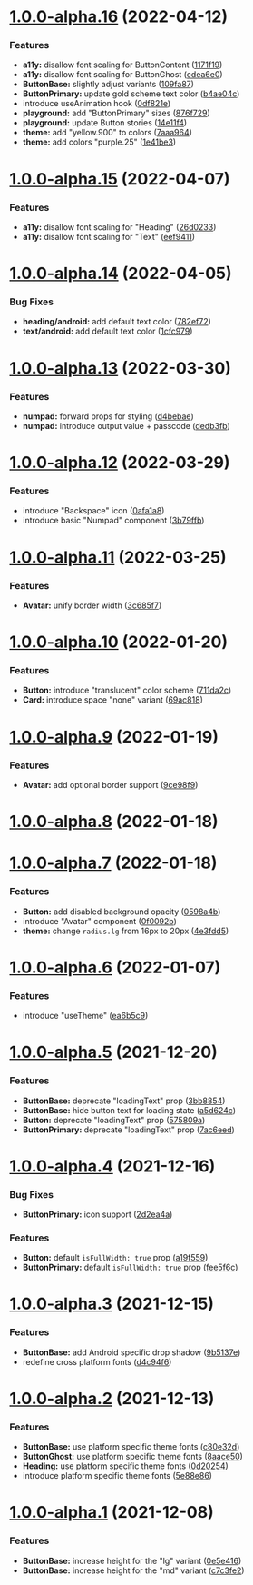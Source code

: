# [1.0.0-alpha.16](https://github.com/millionscard/cash/compare/v1.0.0-alpha.15...v1.0.0-alpha.16) (2022-04-12)

### Features

- **a11y:** disallow font scaling for ButtonContent ([1171f19](https://github.com/millionscard/cash/commit/1171f1998476b855ef26264a6b8c8a8bb9dade19))
- **a11y:** disallow font scaling for ButtonGhost ([cdea6e0](https://github.com/millionscard/cash/commit/cdea6e0e16483d0a3b49a92d790749de266aa3c8))
- **ButtonBase:** slightly adjust variants ([109fa87](https://github.com/millionscard/cash/commit/109fa878138ad6e04bbcd0c5bdfc94441b6ecdd7))
- **ButtonPrimary:** update gold scheme text color ([b4ae04c](https://github.com/millionscard/cash/commit/b4ae04cd70cbdc893300fa22567da069cfd59e84))
- introduce useAnimation hook ([0df821e](https://github.com/millionscard/cash/commit/0df821e671f3fa81776cb8b115c763d3b7db7bf3))
- **playground:** add "ButtonPrimary" sizes ([876f729](https://github.com/millionscard/cash/commit/876f72985057c2b3ae4fbcb8268c2c40f03b61ee))
- **playground:** update Button stories ([14e11f4](https://github.com/millionscard/cash/commit/14e11f492f42988320e131fc834473c3d65544fa))
- **theme:** add "yellow.900" to colors ([7aaa964](https://github.com/millionscard/cash/commit/7aaa96481b9e262e24617a3276ef98fe0de5df10))
- **theme:** add colors "purple.25" ([1e41be3](https://github.com/millionscard/cash/commit/1e41be3ce746265a25061fcb0f89e25380f12a0e))

# [1.0.0-alpha.15](https://github.com/millionscard/cash/compare/v1.0.0-alpha.14...v1.0.0-alpha.15) (2022-04-07)

### Features

- **a11y:** disallow font scaling for "Heading" ([26d0233](https://github.com/millionscard/cash/commit/26d0233e124483a40fc74ec489b2f33bcf00d183))
- **a11y:** disallow font scaling for "Text" ([eef9411](https://github.com/millionscard/cash/commit/eef941110cbbd2a53b598b1f1ac55ef2b785cf44))

# [1.0.0-alpha.14](https://github.com/millionscard/cash/compare/v1.0.0-alpha.13...v1.0.0-alpha.14) (2022-04-05)

### Bug Fixes

- **heading/android:** add default text color ([782ef72](https://github.com/millionscard/cash/commit/782ef72ac0d9cae0ac038bd191044baeb748b1c1))
- **text/android:** add default text color ([1cfc979](https://github.com/millionscard/cash/commit/1cfc979fda146b1e8c63f6a79e7d2a143db98ae4))

# [1.0.0-alpha.13](https://github.com/millionscard/cash/compare/v1.0.0-alpha.12...v1.0.0-alpha.13) (2022-03-30)

### Features

- **numpad:** forward props for styling ([d4bebae](https://github.com/millionscard/cash/commit/d4bebae0dd3a67d588099b280fac46043637b32f))
- **numpad:** introduce output value + passcode ([dedb3fb](https://github.com/millionscard/cash/commit/dedb3fbc580773dd2758c879b87b7597154a2415))

# [1.0.0-alpha.12](https://github.com/millionscard/cash/compare/v1.0.0-alpha.11...v1.0.0-alpha.12) (2022-03-29)

### Features

- introduce "Backspace" icon ([0afa1a8](https://github.com/millionscard/cash/commit/0afa1a8a91f2c26c5f6c891994f4f4d689bcaa1d))
- introduce basic "Numpad" component ([3b79ffb](https://github.com/millionscard/cash/commit/3b79ffb70f76d2fcf206a173b54877ec96633b3c))

# [1.0.0-alpha.11](https://github.com/millionscard/cash/compare/v1.0.0-alpha.10...v1.0.0-alpha.11) (2022-03-25)

### Features

- **Avatar:** unify border width ([3c685f7](https://github.com/millionscard/cash/commit/3c685f75f2c701695379c57198f1d37f75af2ce0))

# [1.0.0-alpha.10](https://github.com/millionscard/cash/compare/v1.0.0-alpha.9...v1.0.0-alpha.10) (2022-01-20)

### Features

- **Button:** introduce "translucent" color scheme ([711da2c](https://github.com/millionscard/cash/commit/711da2c01ef9620c15c0acae5325088727f517a4))
- **Card:** introduce space "none" variant ([69ac818](https://github.com/millionscard/cash/commit/69ac818f9df3d630ee12e212c4797f0b6fea4af0))

# [1.0.0-alpha.9](https://github.com/millionscard/cash/compare/v1.0.0-alpha.8...v1.0.0-alpha.9) (2022-01-19)

### Features

- **Avatar:** add optional border support ([9ce98f9](https://github.com/millionscard/cash/commit/9ce98f901d09d4759a56211bd621d9fc620cbda0))

# [1.0.0-alpha.8](https://github.com/millionscard/cash/compare/v1.0.0-alpha.7...v1.0.0-alpha.8) (2022-01-18)

# [1.0.0-alpha.7](https://github.com/millionscard/cash/compare/v1.0.0-alpha.6...v1.0.0-alpha.7) (2022-01-18)

### Features

- **Button:** add disabled background opacity ([0598a4b](https://github.com/millionscard/cash/commit/0598a4b8d35adb2a99f5ef8a12985fab8c1611c9))
- introduce "Avatar" component ([0f0092b](https://github.com/millionscard/cash/commit/0f0092becc69c422d958245ba64e0d9775ed5e7e))
- **theme:** change `radius.lg` from 16px to 20px ([4e3fdd5](https://github.com/millionscard/cash/commit/4e3fdd5ab6c350866fc007f2b200d69d20f77f50))

# [1.0.0-alpha.6](https://github.com/millionscard/cash/compare/v1.0.0-alpha.5...v1.0.0-alpha.6) (2022-01-07)

### Features

- introduce "useTheme" ([ea6b5c9](https://github.com/millionscard/cash/commit/ea6b5c9d358587aeb971ebd86e543332099018e4))

# [1.0.0-alpha.5](https://github.com/millionscard/cash/compare/v1.0.0-alpha.4...v1.0.0-alpha.5) (2021-12-20)

### Features

- **ButtonBase:** deprecate "loadingText" prop ([3bb8854](https://github.com/millionscard/cash/commit/3bb8854bc52ceedbeb4a96f33f9b269f4286aefe))
- **ButtonBase:** hide button text for loading state ([a5d624c](https://github.com/millionscard/cash/commit/a5d624c9c072d7e1208ee24c79fa6d60e5a25911))
- **Button:** deprecate "loadingText" prop ([575809a](https://github.com/millionscard/cash/commit/575809a9aee96a075cf4afee3f19309335f2ee06))
- **ButtonPrimary:** deprecate "loadingText" prop ([7ac6eed](https://github.com/millionscard/cash/commit/7ac6eedcfa260234f45e6b918a8fe7c59d399c08))

# [1.0.0-alpha.4](https://github.com/millionscard/cash/compare/v1.0.0-alpha.3...v1.0.0-alpha.4) (2021-12-16)

### Bug Fixes

- **ButtonPrimary:** icon support ([2d2ea4a](https://github.com/millionscard/cash/commit/2d2ea4ab04b8362d8111d70a0f36400084766141))

### Features

- **Button:** default `isFullWidth: true` prop ([a19f559](https://github.com/millionscard/cash/commit/a19f55931e5628c1e198ddc57a5417265fed78dd))
- **ButtonPrimary:** default `isFullWidth: true` prop ([fee5f6c](https://github.com/millionscard/cash/commit/fee5f6c8f94b17b262dd287c2e17abf769c3cd39))

# [1.0.0-alpha.3](https://github.com/millionscard/cash/compare/v1.0.0-alpha.2...v1.0.0-alpha.3) (2021-12-15)

### Features

- **ButtonBase:** add Android specific drop shadow ([9b5137e](https://github.com/millionscard/cash/commit/9b5137e22fe5c7efd528d9a2a36e4fb5ba15ad79))
- redefine cross platform fonts ([d4c94f6](https://github.com/millionscard/cash/commit/d4c94f6b826554786cda417caf5c91e7f8cd7024))

# [1.0.0-alpha.2](https://github.com/millionscard/cash/compare/v1.0.0-alpha.1...v1.0.0-alpha.2) (2021-12-13)

### Features

- **ButtonBase:** use platform specific theme fonts ([c80e32d](https://github.com/millionscard/cash/commit/c80e32d5983d3f8f4ddbccf7f5128cd2c368df9a))
- **ButtonGhost:** use platform specific theme fonts ([8aace50](https://github.com/millionscard/cash/commit/8aace504f5e7640e4dc6863336ab0eb43a332655))
- **Heading:** use platform specific theme fonts ([0d20254](https://github.com/millionscard/cash/commit/0d20254d4dca02a56424a0b8c1780894ea1717de))
- introduce platform specific theme fonts ([5e88e86](https://github.com/millionscard/cash/commit/5e88e866ecb0eebf9dbf6a46e7511e82ffebddf9))

# [1.0.0-alpha.1](https://github.com/millionscard/cash/compare/v1.0.0-alpha.0...v1.0.0-alpha.1) (2021-12-08)

### Features

- **ButtonBase:** increase height for the "lg" variant ([0e5e416](https://github.com/millionscard/cash/commit/0e5e416baf4d1dfccb1786e53fb76cf8a6997363))
- **ButtonBase:** increase height for the "md" variant ([c7c3fe2](https://github.com/millionscard/cash/commit/c7c3fe2f16e37ec916a742d7b393020f380779ad))
